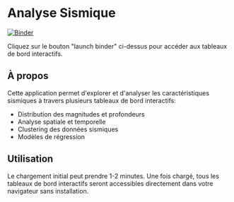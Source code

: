 # Analyse Sismique

[![Binder](https://mybinder.org/badge_logo.svg)](https://mybinder.org/v2/gh/{charlotte-manzi}/{analyse-sismique-Fani-Maore}/main?urlpath=voila%2Frender%2Fnotebooks%2F{Analyse%20Seisme}.ipynb)

Cliquez sur le bouton "launch binder" ci-dessus pour accéder aux tableaux de bord interactifs.

## À propos

Cette application permet d'explorer et d'analyser les caractéristiques sismiques à travers plusieurs tableaux de bord interactifs:
- Distribution des magnitudes et profondeurs
- Analyse spatiale et temporelle
- Clustering des données sismiques
- Modèles de régression

## Utilisation

Le chargement initial peut prendre 1-2 minutes. Une fois chargé, tous les tableaux de bord interactifs seront accessibles directement dans votre navigateur sans installation.
